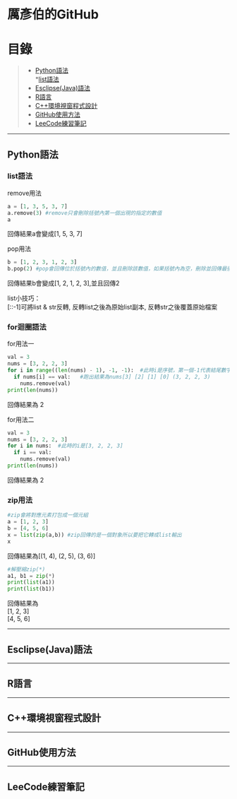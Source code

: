 厲彥伯的GitHub
====
# 目錄
>* [Python語法](#Python語法)  
          *[list語法](#list語法)
>* [Esclipse(Java)語法](#Esclipse(Java)語法)
>* [R語言](#R語言)
>* [C++環境視窗程式設計](#C++環境視窗程式設計)
>* [GitHub使用方法](#GitHub使用方法)
>* [LeeCode練習筆記](#LeeCode練習筆記)

---------------
## Python語法
### list語法 <br>

remove用法
```python
a = [1, 3, 5, 3, 7]
a.remove(3) #remove只會刪除括號內第一個出現的指定的數值
a
```
回傳結果a會變成[1, 5, 3, 7]

pop用法
```python
b = [1, 2, 3, 1, 2, 3]
b.pop(2) #pop會回傳位於括號內的數值，並且刪除該數值，如果括號內為空，刪除並回傳最後一個數值
```
回傳結果b會變成[1, 2, 1, 2, 3],並且回傳2

list小技巧：<br>
[::-1]可將list & str反轉, 反轉list之後為原始list副本, 反轉str之後覆蓋原始檔案<br>

### for迴圈語法

for用法一
```python
val = 3
nums = [3, 2, 2, 3]
for i in range((len(nums) - 1), -1, -1):  #此時i是序號，第一個-1代表結尾數字且不包含，最後一個-1代表每次增加-1
  if nums[i] == val:   #跑出結果為nums[3] [2] [1] [0] (3, 2, 2, 3)
    nums.remove(val)
print(len(nums))
```
回傳結果為 2

for用法二
```python
val = 3
nums = [3, 2, 2, 3]
for i in nums:  #此時的i是[3, 2, 2, 3]
  if i == val:
    nums.remove(val)
print(len(nums))
```
回傳結果為 2

### zip用法
```python
#zip會將對應元素打包成一個元組
a = [1, 2, 3]
b = [4, 5, 6]
x = list(zip(a,b)) #zip回傳的是一個對象所以要把它轉成list輸出
x
```
回傳結果為[(1, 4), (2, 5), (3, 6)]

```python
#解壓縮zip(*)
a1, b1 = zip(*)
print(list(a1))
print(list(b1))
```
回傳結果為  
[1, 2, 3]  
[4, 5, 6]  



-----
## Esclipse(Java)語法

-----
## R語言

-----
## C++環境視窗程式設計

-----
## GitHub使用方法

-----
## LeeCode練習筆記

